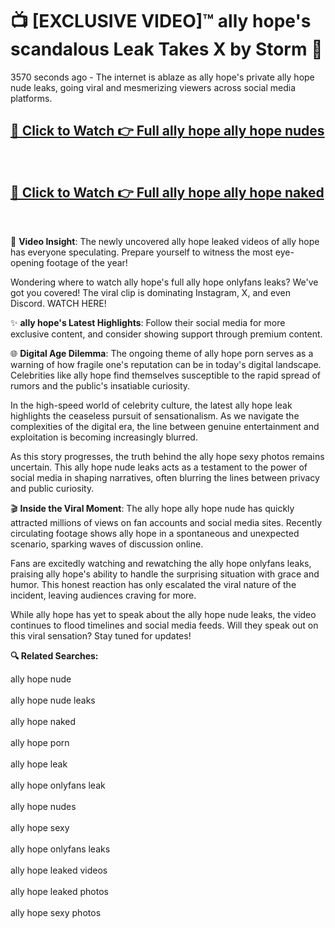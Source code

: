 # 📺 [EXCLUSIVE VIDEO]™ ally hope's scandalous Leak Takes X by Storm 🚀

3570 seconds ago - The internet is ablaze as ally hope's private ally hope nude leaks, going viral and mesmerizing viewers across social media platforms.

<h2><a href="https://github-6l9.pages.dev/link1">🔗 Click to Watch 👉 Full ally hope ally hope nudes</a></h2><br>
<h2><a href="https://github-6l9.pages.dev/link2">🔗 Click to Watch 👉 Full ally hope ally hope naked</a></h2><br>

🎥 **Video Insight**: The newly uncovered ally hope leaked videos of ally hope has everyone speculating. Prepare yourself to witness the most eye-opening footage of the year!

Wondering where to watch ally hope's full ally hope onlyfans leaks? We've got you covered! The viral clip is dominating Instagram, X, and even Discord. WATCH HERE!

✨ **ally hope's Latest Highlights**: Follow their social media for more exclusive content, and consider showing support through premium content.

🌐 **Digital Age Dilemma**: The ongoing theme of ally hope porn serves as a warning of how fragile one's reputation can be in today's digital landscape. Celebrities like ally hope find themselves susceptible to the rapid spread of rumors and the public's insatiable curiosity.

In the high-speed world of celebrity culture, the latest ally hope leak highlights the ceaseless pursuit of sensationalism. As we navigate the complexities of the digital era, the line between genuine entertainment and exploitation is becoming increasingly blurred.

As this story progresses, the truth behind the ally hope sexy photos remains uncertain. This ally hope nude leaks acts as a testament to the power of social media in shaping narratives, often blurring the lines between privacy and public curiosity.

🎬 **Inside the Viral Moment**: The ally hope ally hope nude has quickly attracted millions of views on fan accounts and social media sites. Recently circulating footage shows ally hope in a spontaneous and unexpected scenario, sparking waves of discussion online.

Fans are excitedly watching and rewatching the ally hope onlyfans leaks, praising ally hope's ability to handle the surprising situation with grace and humor. This honest reaction has only escalated the viral nature of the incident, leaving audiences craving for more.

While ally hope has yet to speak about the ally hope nude leaks, the video continues to flood timelines and social media feeds. Will they speak out on this viral sensation? Stay tuned for updates!

<strong>🔍 Related Searches:</strong>

ally hope nude
<br><br>
ally hope nude leaks
<br><br>
ally hope naked
<br><br>
ally hope porn
<br><br>
ally hope leak
<br><br>
ally hope onlyfans leak
<br><br>
ally hope nudes
<br><br>
ally hope sexy
<br><br>
ally hope onlyfans leaks
<br><br>
ally hope leaked videos
<br><br>
ally hope leaked photos
<br><br>
ally hope sexy photos
<br><br>

